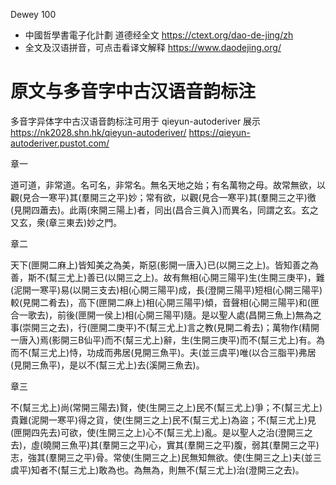 
Dewey 100

- 中國哲學書電子化計劃 道德经全文 https://ctext.org/dao-de-jing/zh
- 全文及汉语拼音，可点击看译文解释 https://www.daodejing.org/

# 原文与多音字中古汉语音韵标注

多音字异体字中古汉语音韵标注可用于 qieyun-autoderiver 展示 https://nk2028.shn.hk/qieyun-autoderiver/ https://qieyun-autoderiver.pustot.com/

章一

道可道，非常道。名可名，非常名。無名天地之始；有名萬物之母。故常無欲，以觀(見合一寒平)其(羣開三之平)妙；常有欲，以觀(見合一寒平)其(羣開三之平)徼(見開四蕭去)。此兩(來開三陽上)者，同出(昌合三眞入)而異名，同謂之玄。玄之又玄，衆(章三東去)妙之門。

章二

天下(匣開二麻上)皆知美之為美，斯惡(影開一唐入)已(以開三之上)。皆知善之為善，斯不(幫三尤上)善已(以開三之上)。故有無相(心開三陽平)生(生開三庚平)，難(泥開一寒平)易(以開三支去)相(心開三陽平)成，長(澄開三陽平)短相(心開三陽平)較(見開二肴去)，高下(匣開二麻上)相(心開三陽平)傾，音聲相(心開三陽平)和(匣合一歌去)，前後(匣開一侯上)相(心開三陽平)隨。是以聖人處(昌開三魚上)無為之事(崇開三之去)，行(匣開二庚平)不(幫三尤上)言之教(見開二肴去)；萬物作(精開一唐入)焉(影開三B仙平)而不(幫三尤上)辭，生(生開三庚平)而不(幫三尤上)有。為而不(幫三尤上)恃，功成而弗居(見開三魚平)。夫(並三虞平)唯(以合三脂平)弗居(見開三魚平)，是以不(幫三尤上)去(溪開三魚去)。

章三

不(幫三尤上)尚(常開三陽去)賢，使(生開三之上)民不(幫三尤上)爭；不(幫三尤上)貴難(泥開一寒平)得之貨，使(生開三之上)民不(幫三尤上)為盜；不(幫三尤上)見(匣開四先去)可欲，使(生開三之上)心不(幫三尤上)亂。是以聖人之治(澄開三之去)，虛(曉開三魚平)其(羣開三之平)心，實其(羣開三之平)腹，弱其(羣開三之平)志，強其(羣開三之平)骨。常使(生開三之上)民無知無欲。使(生開三之上)夫(並三虞平)知者不(幫三尤上)敢為也。為無為，則無不(幫三尤上)治(澄開三之去)。
